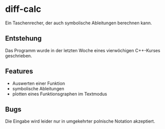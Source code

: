 # diff-calc

Ein Taschenrecher, der auch symbolische Ableitungen
berechnen kann.

## Entstehung

Das Programm wurde in der letzten Woche eines vierwöchigen
C++-Kurses geschrieben.

## Features

- Auswerten einer Funktion
- symbolische Ableitungen
- plotten eines Funktionsgraphen im Textmodus

## Bugs

Die Eingabe wird leider nur in umgekehrter polnische Notation
akzeptiert.